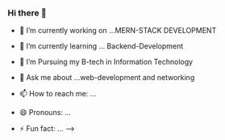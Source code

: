 ### Hi there 👋


- 🔭 I’m currently working on ...MERN-STACK DEVELOPMENT
- 🌱 I’m currently learning ... Backend-Development

- 🤔 I’m Pursuing my B-tech in Information Technology
- 💬 Ask me about ...web-development and networking
- 📫 How to reach me: ...
- 😄 Pronouns: ...
- ⚡ Fun fact: ...
-->
